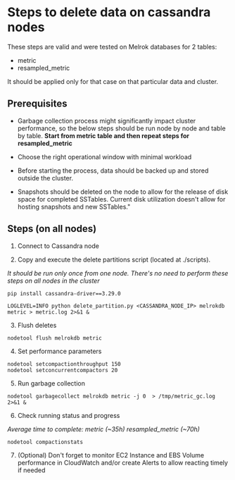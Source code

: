 # Steps to delete data on cassandra nodes

These steps are valid and were tested on Melrok databases for 2 tables:

- metric
- resampled_metric

It should be applied only for that case on that particular data and cluster.

## Prerequisites


- Garbage collection process might significantly impact cluster performance, so the below steps should be run node by node and table by table. **Start from metric table and then repeat steps for resampled_metric**

- Choose the right operational window with minimal workload

- Before starting the process, data should be backed up and stored outside the cluster.

- Snapshots should be deleted on the node to allow for the release of disk space for completed SSTables. Current disk utilization doesn't allow for hosting snapshots and new SSTables."


## Steps (on all nodes)

1. Connect to Cassandra node 

2. Copy and execute the delete partitions script (located at ./scripts).

*It should be run only once from one node. There's no need to perform these steps on all nodes in the cluster*

```
pip install cassandra-driver==3.29.0

LOGLEVEL=INFO python delete_partition.py <CASSANDRA_NODE_IP> melrokdb metric > metric.log 2>&1 &

```

3. Flush deletes

```
nodetool flush melrokdb metric
```

4. Set performance parameters 

```
nodetool setcompactionthroughput 150 
nodetool setconcurrentcompactors 20

```

5. Run garbage collection

```
nodetool garbagecollect melrokdb metric -j 0  > /tmp/metric_gc.log 2>&1 &
```

6. Check running status and progress

*Average time to complete: metric (~35h) resampled_metric (~70h)*


```
nodetool compactionstats
```

7. (Optional) Don't forget to monitor EC2 Instance and EBS Volume performance in CloudWatch and/or create Alerts to allow reacting timely if needed

